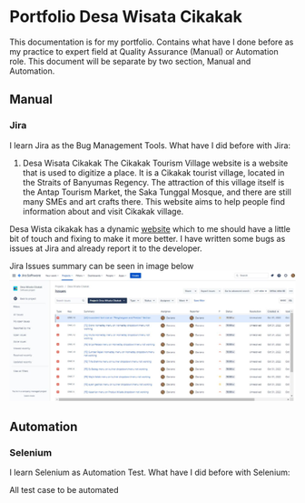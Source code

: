 # Portfolio Desa Wisata Cikakak

This documentation is for my portfolio. Contains what have I done before as my practice to expert field at Quality Assurance (Manual) or Automation role. This document will be separate by two section, Manual and Automation.

## Manual

### Jira 
I learn Jira as the Bug Management Tools. What have I did before with Jira:

1. Desa Wisata Cikakak
The Cikakak Tourism Village website is a website that is used to digitize a place. It is a Cikakak tourist village, located in the Straits of Banyumas Regency. The attraction of this village itself is the Antap Tourism Market, the Saka Tunggal Mosque, and there are still many SMEs and art crafts there. This website aims to help people find information about and visit Cikakak village.

Desa Wista cikakak has a dynamic [website](https://desawisatacikakak.com/) which to me should have a little bit of touch and fixing to make it more better. I have written some bugs as issues at Jira and already report it to the developer.

Jira Issues summary can be seen in image below
![Jira-KIS](/Manual/summary.issue.jpg)

## Automation

### Selenium

I learn Selenium  as Automation Test. What have I did before with Selenium:

All test case to be automated



